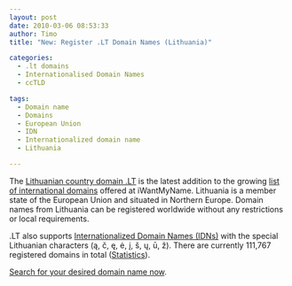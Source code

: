 ```yaml
---
layout: post
date: 2010-03-06 08:53:33
author: Timo
title: "New: Register .LT Domain Names (Lithuania)"

categories:
  - .lt domains
  - Internationalised Domain Names
  - ccTLD

tags:
  - Domain name
  - Domains
  - European Union
  - IDN
  - Internationalized domain name
  - Lithuania

---
```


The [Lithuanian country domain .LT](https://iwantmyname.com/domains/lt-lithuanian-domain-name-registration-for-lithuania) is the latest addition to the growing [list of international domains](https://iwantmyname.com/domains/domain-name-registration-list-of-extensions) offered at iWantMyName. Lithuania is a member state of the European Union and situated in Northern Europe. Domain names from Lithuania can be registered worldwide without any restrictions or local requirements.

.LT also supports [Internationalized Domain Names (IDNs)](https://iwantmyname.com/idns/search-register-internationalised-domain-names) with the special Lithuanian characters (ą, č, ę, ė, į, š, ų, ū, ž). There are currently 111,767 registered domains in total ([Statistics](http://www.domreg.lt/public?pg=CFF17D)).

[Search for your desired domain name now](https://iwantmyname.com/).

